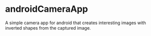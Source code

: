 androidCameraApp
================

A simple camera app for android that creates interesting images with inverted shapes from the captured image.
